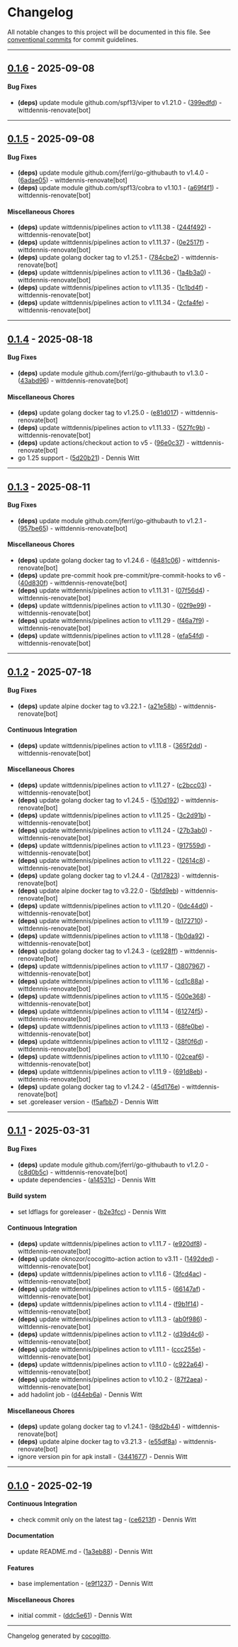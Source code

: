 # Changelog
All notable changes to this project will be documented in this file. See [conventional commits](https://www.conventionalcommits.org/) for commit guidelines.

- - -
## [0.1.6](https://github.com/wittdennis/github-app-cli/compare/399edfd84c6c2914f6818e61dd141a1da8d897e7..0.1.6) - 2025-09-08
#### Bug Fixes
- **(deps)** update module github.com/spf13/viper to v1.21.0 - ([399edfd](https://github.com/wittdennis/github-app-cli/commit/399edfd84c6c2914f6818e61dd141a1da8d897e7)) - wittdennis-renovate[bot]

- - -

## [0.1.5](https://github.com/wittdennis/github-app-cli/compare/2cfa4fe94fb9b221105513a84733913876781b77..0.1.5) - 2025-09-08
#### Bug Fixes
- **(deps)** update module github.com/jferrl/go-githubauth to v1.4.0 - ([6adae05](https://github.com/wittdennis/github-app-cli/commit/6adae05137068ba3f950e28648cbbe76383036af)) - wittdennis-renovate[bot]
- **(deps)** update module github.com/spf13/cobra to v1.10.1 - ([a69f4f1](https://github.com/wittdennis/github-app-cli/commit/a69f4f1b0ec4a56fa556e61e2bc2388989eab881)) - wittdennis-renovate[bot]
#### Miscellaneous Chores
- **(deps)** update wittdennis/pipelines action to v1.11.38 - ([244f492](https://github.com/wittdennis/github-app-cli/commit/244f492d827fedc12dcaff948ccb5cb10e8671e4)) - wittdennis-renovate[bot]
- **(deps)** update wittdennis/pipelines action to v1.11.37 - ([0e2517f](https://github.com/wittdennis/github-app-cli/commit/0e2517ff134c630c15d4206f191b6dfcdd29269b)) - wittdennis-renovate[bot]
- **(deps)** update golang docker tag to v1.25.1 - ([784cbe2](https://github.com/wittdennis/github-app-cli/commit/784cbe2c90f7756a4e6296c5a83f93c498e34b1d)) - wittdennis-renovate[bot]
- **(deps)** update wittdennis/pipelines action to v1.11.36 - ([1a4b3a0](https://github.com/wittdennis/github-app-cli/commit/1a4b3a04d471b55e82807333a100d982a4e87a52)) - wittdennis-renovate[bot]
- **(deps)** update wittdennis/pipelines action to v1.11.35 - ([1c1bd4f](https://github.com/wittdennis/github-app-cli/commit/1c1bd4ff09ee671e9b7a780c213163807d6ef3df)) - wittdennis-renovate[bot]
- **(deps)** update wittdennis/pipelines action to v1.11.34 - ([2cfa4fe](https://github.com/wittdennis/github-app-cli/commit/2cfa4fe94fb9b221105513a84733913876781b77)) - wittdennis-renovate[bot]

- - -

## [0.1.4](https://github.com/wittdennis/github-app-cli/compare/96e0c379733733165aec3c6b77aad992bb70384f..0.1.4) - 2025-08-18
#### Bug Fixes
- **(deps)** update module github.com/jferrl/go-githubauth to v1.3.0 - ([43abd96](https://github.com/wittdennis/github-app-cli/commit/43abd9650ae2748112865fa216e1947b8569a6f0)) - wittdennis-renovate[bot]
#### Miscellaneous Chores
- **(deps)** update golang docker tag to v1.25.0 - ([e81d017](https://github.com/wittdennis/github-app-cli/commit/e81d017796301115522de96832bc7f9dfdfcfd78)) - wittdennis-renovate[bot]
- **(deps)** update wittdennis/pipelines action to v1.11.33 - ([527fc9b](https://github.com/wittdennis/github-app-cli/commit/527fc9b59e2f47ce882cda27b753b687791a724a)) - wittdennis-renovate[bot]
- **(deps)** update actions/checkout action to v5 - ([96e0c37](https://github.com/wittdennis/github-app-cli/commit/96e0c379733733165aec3c6b77aad992bb70384f)) - wittdennis-renovate[bot]
- go 1.25 support - ([5d20b21](https://github.com/wittdennis/github-app-cli/commit/5d20b21ca13eef02f731037265083722cba74b47)) - Dennis Witt

- - -

## [0.1.3](https://github.com/wittdennis/github-app-cli/compare/efa54fd0c7e9ca9b2f84008800bab09290789f36..0.1.3) - 2025-08-11
#### Bug Fixes
- **(deps)** update module github.com/jferrl/go-githubauth to v1.2.1 - ([957be65](https://github.com/wittdennis/github-app-cli/commit/957be65469d80c020678fdad92b7d02dcf72cb96)) - wittdennis-renovate[bot]
#### Miscellaneous Chores
- **(deps)** update golang docker tag to v1.24.6 - ([6481c06](https://github.com/wittdennis/github-app-cli/commit/6481c06fa1f6f75941885b33b8436ec4f64a4ca0)) - wittdennis-renovate[bot]
- **(deps)** update pre-commit hook pre-commit/pre-commit-hooks to v6 - ([40d830f](https://github.com/wittdennis/github-app-cli/commit/40d830fc44ea66f4ea792039f21466750ef7693e)) - wittdennis-renovate[bot]
- **(deps)** update wittdennis/pipelines action to v1.11.31 - ([07f56d4](https://github.com/wittdennis/github-app-cli/commit/07f56d480104eccab6d8d0db93c17c064b9d120c)) - wittdennis-renovate[bot]
- **(deps)** update wittdennis/pipelines action to v1.11.30 - ([02f9e99](https://github.com/wittdennis/github-app-cli/commit/02f9e997ada61c3d982c0ed18c7e4bfebacf86df)) - wittdennis-renovate[bot]
- **(deps)** update wittdennis/pipelines action to v1.11.29 - ([f46a7f9](https://github.com/wittdennis/github-app-cli/commit/f46a7f97f5a554eb0522bce37b43673cb51ca085)) - wittdennis-renovate[bot]
- **(deps)** update wittdennis/pipelines action to v1.11.28 - ([efa54fd](https://github.com/wittdennis/github-app-cli/commit/efa54fd0c7e9ca9b2f84008800bab09290789f36)) - wittdennis-renovate[bot]

- - -

## [0.1.2](https://github.com/wittdennis/github-app-cli/compare/f5afbb79a3f0712076120a70cbed79d67e7e82a5..0.1.2) - 2025-07-18
#### Bug Fixes
- **(deps)** update alpine docker tag to v3.22.1 - ([a21e58b](https://github.com/wittdennis/github-app-cli/commit/a21e58b5316ab61762ee1a9b024232e0a6dc9499)) - wittdennis-renovate[bot]
#### Continuous Integration
- **(deps)** update wittdennis/pipelines action to v1.11.8 - ([365f2dd](https://github.com/wittdennis/github-app-cli/commit/365f2dd23b4b26a199a458681c039c796e51a4f8)) - wittdennis-renovate[bot]
#### Miscellaneous Chores
- **(deps)** update wittdennis/pipelines action to v1.11.27 - ([c2bcc03](https://github.com/wittdennis/github-app-cli/commit/c2bcc03f60b73020c72403a172c68b831be39bca)) - wittdennis-renovate[bot]
- **(deps)** update golang docker tag to v1.24.5 - ([510d192](https://github.com/wittdennis/github-app-cli/commit/510d192f4f13333e0bcd3e943b98122cc1df27b8)) - wittdennis-renovate[bot]
- **(deps)** update wittdennis/pipelines action to v1.11.25 - ([3c2d91b](https://github.com/wittdennis/github-app-cli/commit/3c2d91b4e296b4d0bfaefaa742e1a1e14adf9b37)) - wittdennis-renovate[bot]
- **(deps)** update wittdennis/pipelines action to v1.11.24 - ([27b3ab0](https://github.com/wittdennis/github-app-cli/commit/27b3ab0c626b3b119c1b8ca9f631a114cd0efaca)) - wittdennis-renovate[bot]
- **(deps)** update wittdennis/pipelines action to v1.11.23 - ([917559d](https://github.com/wittdennis/github-app-cli/commit/917559d901c67f84e0ff3099e545b339ca4218f7)) - wittdennis-renovate[bot]
- **(deps)** update wittdennis/pipelines action to v1.11.22 - ([12614c8](https://github.com/wittdennis/github-app-cli/commit/12614c84be16a15896dc2a8f7ec7abd4ef593e37)) - wittdennis-renovate[bot]
- **(deps)** update golang docker tag to v1.24.4 - ([7d17823](https://github.com/wittdennis/github-app-cli/commit/7d178238db44fcaeeadc3693c8bc500752d33a19)) - wittdennis-renovate[bot]
- **(deps)** update alpine docker tag to v3.22.0 - ([5bfd9eb](https://github.com/wittdennis/github-app-cli/commit/5bfd9ebbc4acf4479c070c3fa2a5223bf377ee9b)) - wittdennis-renovate[bot]
- **(deps)** update wittdennis/pipelines action to v1.11.20 - ([0dc44d0](https://github.com/wittdennis/github-app-cli/commit/0dc44d05345983c575b1d0550b4e480695efadb4)) - wittdennis-renovate[bot]
- **(deps)** update wittdennis/pipelines action to v1.11.19 - ([b172710](https://github.com/wittdennis/github-app-cli/commit/b172710e699a7bbc9d1fbe989ef087581116f113)) - wittdennis-renovate[bot]
- **(deps)** update wittdennis/pipelines action to v1.11.18 - ([1b0da92](https://github.com/wittdennis/github-app-cli/commit/1b0da92be93698ae1e12359187dae1e2792e5e08)) - wittdennis-renovate[bot]
- **(deps)** update golang docker tag to v1.24.3 - ([ce928ff](https://github.com/wittdennis/github-app-cli/commit/ce928ff9301462edfe310de74d9361b73f94e16c)) - wittdennis-renovate[bot]
- **(deps)** update wittdennis/pipelines action to v1.11.17 - ([3807967](https://github.com/wittdennis/github-app-cli/commit/38079679162018d40b2ad29642c977743df2bc11)) - wittdennis-renovate[bot]
- **(deps)** update wittdennis/pipelines action to v1.11.16 - ([cd1c88a](https://github.com/wittdennis/github-app-cli/commit/cd1c88a348af91edc29baf23e570a8ef297cee83)) - wittdennis-renovate[bot]
- **(deps)** update wittdennis/pipelines action to v1.11.15 - ([500e368](https://github.com/wittdennis/github-app-cli/commit/500e368fb0fe8c68e7987fae8500cb50796f5ded)) - wittdennis-renovate[bot]
- **(deps)** update wittdennis/pipelines action to v1.11.14 - ([61274f5](https://github.com/wittdennis/github-app-cli/commit/61274f502b887d4cf42703117a4c47806f70c131)) - wittdennis-renovate[bot]
- **(deps)** update wittdennis/pipelines action to v1.11.13 - ([68fe0be](https://github.com/wittdennis/github-app-cli/commit/68fe0bebbf6d824df12eed3a80d50d6f232a439c)) - wittdennis-renovate[bot]
- **(deps)** update wittdennis/pipelines action to v1.11.12 - ([38f0f6d](https://github.com/wittdennis/github-app-cli/commit/38f0f6dddda10a394050e2727005f01f35470b09)) - wittdennis-renovate[bot]
- **(deps)** update wittdennis/pipelines action to v1.11.10 - ([02ceaf6](https://github.com/wittdennis/github-app-cli/commit/02ceaf6ebf55945787d0aca8da65884cd7ed88d9)) - wittdennis-renovate[bot]
- **(deps)** update wittdennis/pipelines action to v1.11.9 - ([691d8eb](https://github.com/wittdennis/github-app-cli/commit/691d8eb5c7f427698c1af9c5acde35f36e50e44b)) - wittdennis-renovate[bot]
- **(deps)** update golang docker tag to v1.24.2 - ([45d176e](https://github.com/wittdennis/github-app-cli/commit/45d176e081363b28e805f9bfb43f57d09ac78462)) - wittdennis-renovate[bot]
- set .goreleaser version - ([f5afbb7](https://github.com/wittdennis/github-app-cli/commit/f5afbb79a3f0712076120a70cbed79d67e7e82a5)) - Dennis Witt

- - -

## [0.1.1](https://github.com/wittdennis/github-app-cli/compare/b2e3fcc52a0981134ab263734ee993c2edcc0224..0.1.1) - 2025-03-31
#### Bug Fixes
- **(deps)** update module github.com/jferrl/go-githubauth to v1.2.0 - ([c8d0b5c](https://github.com/wittdennis/github-app-cli/commit/c8d0b5c7f0a4f55bdca3b2f4db58bc90e112a6e8)) - wittdennis-renovate[bot]
- update dependencies - ([a14531c](https://github.com/wittdennis/github-app-cli/commit/a14531cb1b80da1ef4a4d3a35aaf02e30e8d452e)) - Dennis Witt
#### Build system
- set ldflags for goreleaser - ([b2e3fcc](https://github.com/wittdennis/github-app-cli/commit/b2e3fcc52a0981134ab263734ee993c2edcc0224)) - Dennis Witt
#### Continuous Integration
- **(deps)** update wittdennis/pipelines action to v1.11.7 - ([e920df8](https://github.com/wittdennis/github-app-cli/commit/e920df8d986545eff6f05b6d15a9dab86fc9c6ab)) - wittdennis-renovate[bot]
- **(deps)** update oknozor/cocogitto-action action to v3.11 - ([1492ded](https://github.com/wittdennis/github-app-cli/commit/1492ded76660a5964901239b704b3b6d67c14043)) - wittdennis-renovate[bot]
- **(deps)** update wittdennis/pipelines action to v1.11.6 - ([3fcd4ac](https://github.com/wittdennis/github-app-cli/commit/3fcd4ac44d829ad2439f3d4ac3aff17e3c897c1a)) - wittdennis-renovate[bot]
- **(deps)** update wittdennis/pipelines action to v1.11.5 - ([66147af](https://github.com/wittdennis/github-app-cli/commit/66147aff2441fefd2136ba91c5d514ebb199b9fa)) - wittdennis-renovate[bot]
- **(deps)** update wittdennis/pipelines action to v1.11.4 - ([f9b1f14](https://github.com/wittdennis/github-app-cli/commit/f9b1f14d1c3ea449de2d6284012d87e0cb9545bd)) - wittdennis-renovate[bot]
- **(deps)** update wittdennis/pipelines action to v1.11.3 - ([ab0f986](https://github.com/wittdennis/github-app-cli/commit/ab0f986b29197b2bc94b271ca7f4825b72c384d2)) - wittdennis-renovate[bot]
- **(deps)** update wittdennis/pipelines action to v1.11.2 - ([d39d4c6](https://github.com/wittdennis/github-app-cli/commit/d39d4c623506895d53cdd4a6227539eb67f8cbb4)) - wittdennis-renovate[bot]
- **(deps)** update wittdennis/pipelines action to v1.11.1 - ([ccc255e](https://github.com/wittdennis/github-app-cli/commit/ccc255e3f962ab01adf39515157f37de5ff5a9c8)) - wittdennis-renovate[bot]
- **(deps)** update wittdennis/pipelines action to v1.11.0 - ([c922a64](https://github.com/wittdennis/github-app-cli/commit/c922a64b4229ba2048a0b4e72e7311af57d03a91)) - wittdennis-renovate[bot]
- **(deps)** update wittdennis/pipelines action to v1.10.2 - ([87f2aea](https://github.com/wittdennis/github-app-cli/commit/87f2aea5280347f3ffa123b32c4f7f833004d715)) - wittdennis-renovate[bot]
- add hadolint job - ([d44eb6a](https://github.com/wittdennis/github-app-cli/commit/d44eb6add63f6a9b3afaef301dc015821f6f876e)) - Dennis Witt
#### Miscellaneous Chores
- **(deps)** update golang docker tag to v1.24.1 - ([98d2b44](https://github.com/wittdennis/github-app-cli/commit/98d2b44c19aa119f678d1df57e52047add4208f5)) - wittdennis-renovate[bot]
- **(deps)** update alpine docker tag to v3.21.3 - ([e55df8a](https://github.com/wittdennis/github-app-cli/commit/e55df8ae1dc6dda49d3befe4211a59d3e269b17e)) - wittdennis-renovate[bot]
- ignore version pin for apk install - ([3441677](https://github.com/wittdennis/github-app-cli/commit/34416773e9e2cb67a34da2c3a35877981c513587)) - Dennis Witt

- - -

## [0.1.0](https://github.com/wittdennis/github-app-cli/compare/ddc5e611fc55a2c4f814bd5840976a58f3d24eea..0.1.0) - 2025-02-19
#### Continuous Integration
- check commit only on the latest tag - ([ce6213f](https://github.com/wittdennis/github-app-cli/commit/ce6213f5ecdea8938def2d4dfb981b55ee2961d2)) - Dennis Witt
#### Documentation
- update README.md - ([1a3eb88](https://github.com/wittdennis/github-app-cli/commit/1a3eb88355371d06216cb2bf4a05c51a9c09eb84)) - Dennis Witt
#### Features
- base implementation - ([e9f1237](https://github.com/wittdennis/github-app-cli/commit/e9f1237fb85eaed292b812862a817fc6eb8186dc)) - Dennis Witt
#### Miscellaneous Chores
- initial commit - ([ddc5e61](https://github.com/wittdennis/github-app-cli/commit/ddc5e611fc55a2c4f814bd5840976a58f3d24eea)) - Dennis Witt

- - -

Changelog generated by [cocogitto](https://github.com/cocogitto/cocogitto).